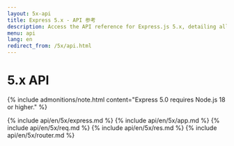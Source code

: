 ```yaml
---
layout: 5x-api
title: Express 5.x - API 参考
description: Access the API reference for Express.js 5.x, detailing all modules, methods, and properties for building web applications with this latest version.
menu: api
lang: en
redirect_from: /5x/api.html
---
```


<div id="api-doc" markdown="1">

  <h1>5.x API</h1>

{% include admonitions/note.html content="Express 5.0 requires Node.js 18 or higher." %}

{% include api/en/5x/express.md %}
{% include api/en/5x/app.md %}
{% include api/en/5x/req.md %}
{% include api/en/5x/res.md %}
{% include api/en/5x/router.md %}

</div>
